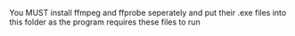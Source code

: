 You MUST install ffmpeg and ffprobe seperately and put their .exe files into this folder as the program requires these files to run
